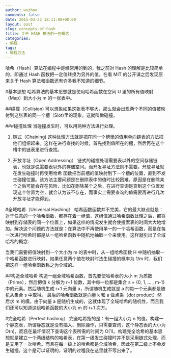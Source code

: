 ```yaml
---
author: wuzhou
comments: false
date: 2015-03-22 18:11:00+00:00
layout: post
slug: concepts-of-hash
title: 关于 HASH 算法的一些概念
categories:
- 编程
tags:
- 编程方法
---
```



哈希（Hash）算法在编程中是经常用的到的，我之前对 Hash 的理解是比较简单的，即通过 Hash 函数把一定值转换为另外的值。在看 MIT 的公开课之后发现原来关于 Hash 算法和函数还有许多我不知道的细节。

#基本思想
哈希算法的基本思想就是使用哈希函数在空间 U 里的所有值映射（Map）到大小为 m 的一张表中。

##碰撞（Collision)
可以想象如果这张表不够大，那么就会出现两个不同的值被映射到这张表的同一个槽（Slot)里的现象，这就叫做碰撞。

###碰撞处理
当碰撞发生时，可以用两种方法进行处理。

1. 链式（Chaining)
	这种处理方法就是把在同一个槽里的值用单向链表的方法把他们组织起来。这样在进行查找的时候，首先找到值所在的槽，然后再在这个槽中的链表里进行查找。
	
2. 开放寻址（Open Addressing）
	链式的碰撞处理需要表以外的空间存储链表，也就是说需要表以外的存储空间。而开发寻址方法则不需要。开放寻址就在发生碰撞时再使用哈希 函数把当前槽的值映射到下一个槽的位置，直到不发生碰撞位置。该方法主要问题是在删除表中的值时比较困难，原因是在删除某个之后可能会存在风险，比如在删除某个之后，在进行查询是查到这个位置发现这个位置为空，就会认为该不存在，而事实上需要查询的值需要再进行几次开放寻址才能得到。
		
#全域哈希（Universal Hashing）
哈希函数函数并不完美，它的最大缺点就是：对于任意的一个哈希函数，都存在着一组值，这组值通过哈希函数处理之后，都将映射到存储表的同一个位置上，如果这样的情况发生就会使搜索表的时间大大地增加。解决这个问题的方法就是：在算法中不再使用单一的一个哈希函数，而是在每一次进行哈希时都是从一组哈希函数中随机地抽取一个来使用。这样就引出了全域哈希的概念:

当我们需要把值映射到一个大小为 m 的表中时，从一组哈希函数 H 中随机抽取一个哈希函数进行映射，如果任意两个值在映射时法生碰撞的概率为 1/m 时，我们把这样一组哈希函数称之为全域的。

##构造全域哈希
构造一组全域哈希函数，首先要使哈希表的大小 m 为质数（Prime），然后把值 k 分解为 r+1 位数，其中每一位都是集合 s = {0, 1, ... , m-1}中的元素。然后随机生成 r+1 元向量 a，所谓随机生成就是 a 的每一个元素都是随机从集合 s 中取得。 最后的哈希函数就是向量 k 和 a 做点乘（dot product）然后求 m 的模。由于向量 a 是随机生成的，这就体现了全域哈希的随机性，而且我们还可以知道这组哈希函数的大小为 m 的 r+1 次方。

#完全哈希（Perfect hashing）
完全哈希指的是：有一组大小为 n 的值，构建一个静态表，所谓静态就是没有插入、删除操作，只需要查询，这个静态表的大小为 O(n)，而且在最坏情况下查询这个表所需的时间为 O(1)。构建完全哈希的基本思想就是建立一个两级结构的哈希表，在第一级发生碰撞时并不是采用链式处理，而是又用了一次哈希。而且在每一级上的哈希都是全域哈希，因此在第二级上不会发生碰撞，这个是可以证明的，证明的过程我在这里就不写出来了。
